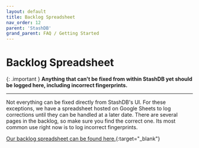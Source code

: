 ```yaml
---
layout: default
title: Backlog Spreadsheet
nav_order: 12
parent: 'StashDB'
grand_parent: FAQ / Getting Started
---
```


# Backlog Spreadsheet

{: .important }
**Anything that can't be fixed from within StashDB yet should be logged here, including incorrect fingerprints.**

---

Not everything can be fixed directly from StashDB's UI. For these exceptions, we have a spreadsheet hosted on Google Sheets to log corrections until they can be handled at a later date. There are several pages in the backlog, so make sure you find the correct one. Its most common use right now is to log incorrect fingerprints.

[Our backlog spreadsheet can be found here.](https://docs.google.com/spreadsheets/u/0/d/1eiOC-wbqbaK8Zp32hjF8YmaKql_aH-yeGLmvHP1oBKQ/edit){:target="_blank"}
